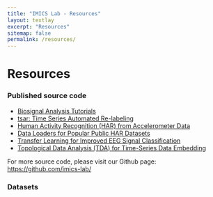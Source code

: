 ```yaml
---
title: "IMICS Lab - Resources"
layout: textlay
excerpt: "Resources"
sitemap: false
permalink: /resources/
---
```


# Resources

### Published source code

- <a href="https://github.com/imics-lab/biosignal_analysis_tutorials">Biosignal Analysis Tutorials</a>
- <a href="https://github.com/imics-lab/TSAR">tsar: Time Series Automated Re-labeling</a>
- <a href="https://github.com/imics-lab/model_evaluation_for_HAR">Human Activity Recognition (HAR) from Accelerometer Data</a>
- <a href="https://github.com/imics-lab/load_data_time_series">Data Loaders for Popular Public HAR Datasets</a>
- <a href="https://github.com/imics-lab/eeg-transfer-learning">Transfer Learning for Improved EEG Signal Classification</a>
- <a href="https://github.com/imics-lab/time-embed">Topological Data Analysis (TDA) for Time-Series Data Embedding</a>

For more source code, please visit our Github page: <a href="https://github.com/imics-lab/">https://github.com/imics-lab/</a></p>

### Datasets

